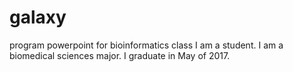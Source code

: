 # galaxy
program powerpoint for bioinformatics class
I am a student. I am a biomedical sciences major. I graduate in May of 2017.
